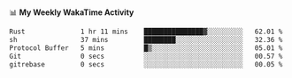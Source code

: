 <!--
**stamp711/stamp711** is a ✨ _special_ ✨ repository because its `README.md` (this file) appears on your GitHub profile.

Here are some ideas to get you started:

- 🔭 I’m currently working on ...
- 🌱 I’m currently learning ...
- 👯 I’m looking to collaborate on ...
- 🤔 I’m looking for help with ...
- 💬 Ask me about ...
- 📫 How to reach me: ...
- 😄 Pronouns: ...
- ⚡ Fun fact: ...
-->

📊 **My Weekly WakaTime Activity**

<!--START_SECTION:waka-->

```txt
Rust              1 hr 11 mins    ███████████████▓░░░░░░░░░   62.01 %
sh                37 mins         ████████░░░░░░░░░░░░░░░░░   32.36 %
Protocol Buffer   5 mins          █▒░░░░░░░░░░░░░░░░░░░░░░░   05.01 %
Git               0 secs          ░░░░░░░░░░░░░░░░░░░░░░░░░   00.57 %
gitrebase         0 secs          ░░░░░░░░░░░░░░░░░░░░░░░░░   00.05 %
```

<!--END_SECTION:waka-->

